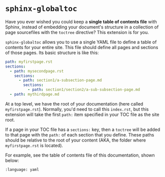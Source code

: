 `sphinx-globaltoc`
==================

Have you ever wished you could keep a **single table of contents file** with
Sphinx, instead of embedding your document's structure in a collection of
page sourcefiles with the `toctree` directive? This extension is for you.

`sphinx-globaltoc` allows you to use a single YAML file to define a table of
contents for your entire site. This file should define all pages and sections
of those pages. Its basic structure is like this:

```yaml
path: myfirstpage.rst
sections:
  - path: mysecondpage.rst
    sections:
      - path: section1/a-subsection-page.md
        sections:
          - path: section1/section2/a-sub-subsection-page.md
  - path: mythirdpage.md
```

At a top level, we have the root of your documentation (here called
`myfirstpage.rst`). Normally, you'd need to call this `index.rst`, but this
extension will take the first `path:` item specified in your TOC file as
the site root.

If a page in your TOC file has a `sections:` key, then a `toctree` will be
added to that page with the `path:` of each section that you define.
These paths should be relative to the root of your content (AKA, the folder
where `myfirstpage.rst` is located).

For example, see the table of contents file of this documentation, shown below:

```{literalinclude} toc.yml
:language: yaml
```